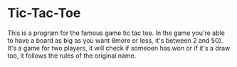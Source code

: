 # Tic-Tac-Toe
This is a program for the famous game tic tac toe.
In the game you're able to have a board as big as you want 8more or less, it's between 2 and 50). It's a game for two players, it will check if someoen has won or if it's a draw too, it follows the rules of the original name.
